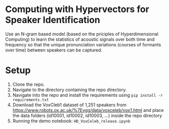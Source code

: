 # Computing with Hypervectors for Speaker Identification
Use an N-gram based model (based on the priciples of Hyperdimensional Computing) to learn the statistics of acoustic signals over both time and frequency so that the unique pronunciation variations (courses of formants over time) between speakers can be captured.

# Setup
1. Clone the repo.
2. Navigate to the directory containing the repo directory.
3. Navigate into the repo and install the requirements using `pip install -r requirements.txt`
4. Download the VoxCleb1 dataset of 1,251 speakers from https://www.robots.ox.ac.uk/%7Evgg/data/voxceleb/vox1.html and place the data folders (id10001, id10002, id10003, ...) inside the repo directory
5. Running the demo notebook: `HD_VoxCeleb_release.ipynb`
